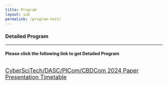 ```yaml
---
title: Program
layout: sub
permalink: /program-test/
--- 
```


<h3>Detailed Program</h3>

<hr/>
<h4>Please click the following link to get Detailed Program</h4>
<br>
<a href="/2024/assets/CyberSciTech_DASC_PICom_CBDCom 2024 Program - Detailed Program-1018.v3.pdf" target="_blank" style="font-size: 18px;"><u>CyberSciTech/DASC/PICom/CBDCom 2024 Paper Presentation Timetable</u></a>